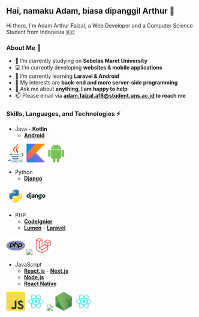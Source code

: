 <!--
**AdamArthurF/adamarthurf** is a ✨ _special_ ✨ repository because its `README.md` (this file) appears on your GitHub profile.
Here are some ideas to get you started:
-->
## Hai, namaku Adam, biasa dipanggil Arthur 👋
Hi there, I'm Adam Arthur Faizal, a Web Developer and a Computer Science Student from Indonesia 🇲🇨

### About Me 💬
- 🔭 I’m currently studying on **Sebelas Maret University**
- 💻 I’m currently developing **websites & mobile applications**
- 🌱 I’m currently learning **Laravel & Android**
- 🤔 My interests are **back-end and more server-side programming**
- 💬 Ask me about **anything, I am happy to help**
- 📫 Please email via **adam.faizal.af6@student.uns.ac.id to reach me**

### Skills, Languages, and Technologies ⚡
* Java - **Kotlin**
  * [**Android**](https://developer.android.com)

<code><img height="50" src="https://raw.githubusercontent.com/github/explore/80688e429a7d4ef2fca1e82350fe8e3517d3494d/topics/java/java.png"></code>
<code><img height="50" src="https://raw.githubusercontent.com/github/explore/80688e429a7d4ef2fca1e82350fe8e3517d3494d/topics/kotlin/kotlin.png"></code>
<code><img height="50" src="https://raw.githubusercontent.com/github/explore/80688e429a7d4ef2fca1e82350fe8e3517d3494d/topics/android/android.png"></code>
* Python      
  * [**Django**](https://djangoproject.com)

<code><img height="50" src="https://raw.githubusercontent.com/github/explore/80688e429a7d4ef2fca1e82350fe8e3517d3494d/topics/python/python.png"></code>
<code><img height="50" src="https://raw.githubusercontent.com/github/explore/80688e429a7d4ef2fca1e82350fe8e3517d3494d/topics/django/django.png"></code>
* PHP
  * [**CodeIgnier**](https://codeigniter.com)
  * [**Lumen**](https://lumen.laravel.com) - [**Laravel**](https://laravel.com)

<code><img height="50" src="https://raw.githubusercontent.com/github/explore/80688e429a7d4ef2fca1e82350fe8e3517d3494d/topics/php/php.png"></code>
<code><img height="50" src="http://codeigniter.com/assets/images/ci-logo-big.png"></code>
<code><img height="50" src="https://raw.githubusercontent.com/github/explore/80688e429a7d4ef2fca1e82350fe8e3517d3494d/topics/laravel/laravel.png"></code>
* JavaScript  
  * [**React.js**](https://reactjs.org) - [**Next.js**](https://nextjs.org)
  * [**Node.js**](https://nodejs.org)  
  * [**React Native**](https://reactnative.dev)

<code><img height="50" src="https://raw.githubusercontent.com/github/explore/80688e429a7d4ef2fca1e82350fe8e3517d3494d/topics/javascript/javascript.png"></code>
<code><img height="50" src="https://raw.githubusercontent.com/github/explore/80688e429a7d4ef2fca1e82350fe8e3517d3494d/topics/react/react.png"></code>
<code><img height="50" src="https://assets.vercel.com/image/upload/v1538361091/repositories/next-js/next-js.png"></code>
<code><img height="50" src="https://raw.githubusercontent.com/github/explore/80688e429a7d4ef2fca1e82350fe8e3517d3494d/topics/nodejs/nodejs.png"></code>
<code><img height="50" src="https://raw.githubusercontent.com/github/explore/80688e429a7d4ef2fca1e82350fe8e3517d3494d/topics/react-native/react-native.png"></code>
<!--
- 👯 I’m currently collaborating with ...
- 🤔 I’m looking for help with ...
- 💬 Ask me about ...
- 📫 How to reach me: ...
- 😄 Pronouns: ...
- ⚡ Fun fact: ...
-->
